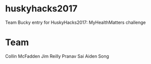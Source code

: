 # huskyhacks2017
Team Bucky entry for HuskyHacks2017: MyHealthMatters challenge

# Team
Collin McFadden
Jim Reilly
Pranav Sai
Aiden Song
